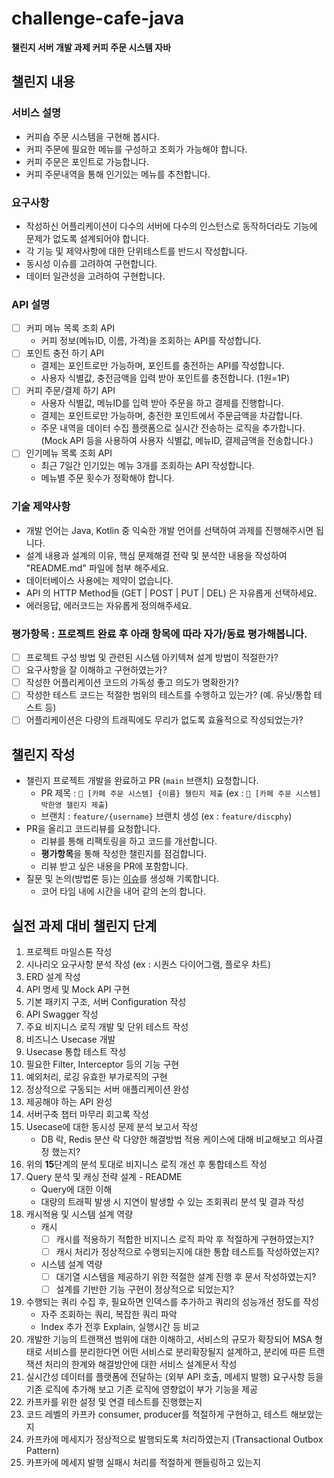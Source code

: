 # challenge-cafe-java

**챌린지 서버 개발 과제 커피 주문 시스템 자바**

## 챌린지 내용

### 서비스 설명

+ 커피숍 주문 시스템을 구현해 봅시다.
+ 커피 주문에 필요한 메뉴를 구성하고 조회가 가능해야 합니다.
+ 커피 주문은 포인트로 가능합니다.
+ 커피 주문내역을 통해 인기있는 메뉴를 추천합니다.

### 요구사항

- 작성하신 어플리케이션이 다수의 서버에 다수의 인스턴스로 동작하더라도 기능에 문제가 없도록 설계되어야 합니다.
- 각 기능 및 제약사항에 대한 단위테스트를 반드시 작성합니다.
- 동시성 이슈를 고려하여 구현합니다.
- 데이터 일관성을 고려하여 구현합니다.

### API 설명

- [ ] 커피 메뉴 목록 조회 API
    - 커피 정보(메뉴ID, 이름, 가격)을 조회하는 API를 작성합니다.
- [ ] 포인트 충전 하기 API
    - 결제는 포인트로만 가능하며, 포인트를 충전하는 API를 작성합니다.
    - 사용자 식별값, 충전금액을 입력 받아 포인트를 충전합니다. (1원=1P)
- [ ] 커피 주문/결제 하기 API
    - 사용자 식별값, 메뉴ID를 입력 받아 주문을 하고 결제를 진행합니다.
    - 결제는 포인트로만 가능하며, 충전한 포인트에서 주문금액을 차감합니다.
    - 주문 내역을 데이터 수집 플랫폼으로 실시간 전송하는 로직을 추가합니다.
      (Mock API 등을 사용하여 사용자 식별값, 메뉴ID, 결제금액을 전송합니다.)
- [ ] 인기메뉴 목록 조회 API
    - 최근 7일간 인기있는 메뉴 3개를 조회하는 API 작성합니다.
    - 메뉴별 주문 횟수가 정확해야 합니다.

### 기술 제약사항

- 개발 언어는 Java, Kotlin 중 익숙한 개발 언어를 선택하여 과제를 진행해주시면 됩니다.
- 설계 내용과 설계의 이유, 핵심 문제해결 전략 및 분석한 내용을 작성하여 "README.md" 파일에 첨부 해주세요.
- 데이터베이스 사용에는 제약이 없습니다.
- API 의 HTTP Method들 (GET | POST | PUT | DEL) 은 자유롭게 선택하세요.
- 에러응답, 에러코드는 자유롭게 정의해주세요.

### 평가항목 : 프로젝트 완료 후 아래 항목에 따라 자가/동료 평가해봅니다.

- [ ] 프로젝트 구성 방법 및 관련된 시스템 아키텍쳐 설계 방법이 적절한가?
- [ ] 요구사항을 잘 이해하고 구현하였는가?
- [ ] 작성한 어플리케이션 코드의 가독성 좋고 의도가 명확한가?
- [ ] 작성한 테스트 코드는 적절한 범위의 테스트를 수행하고 있는가? (예. 유닛/통합 테스트 등)
- [ ] 어플리케이션은 다량의 트래픽에도 무리가 없도록 효율적으로 작성되었는가?

## 챌린지 작성

+ 챌린지 프로젝트 개발을 완료하고 PR (`main` 브랜치) 요청합니다.
  + PR 제목 : `🚀 [카페 주문 시스템] {이름} 챌린지 제출` (ex : `🚀 [카페 주문 시스템] 박한영 챌린지 제출`)
  + 브랜치 : `feature/{username}` 브랜치 생성 (ex : `feature/discphy`)
+ PR을 올리고 코드리뷰를 요청합니다. 
  + 리뷰를 통해 리팩토링을 하고 코드를 개선합니다. 
  + **평가항목**을 통해 작성한 챌린지를 점검합니다.
  + 리뷰 받고 싶은 내용을 PR에 포함합니다. 
+ 질문 및 논의(방법론 등)는 [이슈](https://github.com/hanghae-plus-backend-8/challenge-cafe-kotlin/issues)를 생성해 기록합니다.
  + 코어 타임 내에 시간을 내어 같의 논의 합니다. 

## 실전 과제 대비 챌린지 단계 

1. 프로젝트 마일스톤 작성
2. 시나리오 요구사항 분석 작성 (ex : 시퀀스 다이어그램, 플로우 차트)
3. ERD 설계 작성 
4. API 명세 및 Mock API 구현
5. 기본 패키지 구조, 서버 Configuration 작성
6. API Swagger 작성 
7. 주요 비지니스 로직 개발 및 단위 테스트 작성 
8. 비즈니스 Usecase 개발 
9. Usecase 통합 테스트 작성
10. 필요한 Filter, Interceptor 등의 기능 구현 
11. 예외처리, 로깅 유효한 부가로직의 구현 
12. 정상적으로 구동되는 서버 애플리케이션 완성
13. 제공해야 하는 API 완성 
14. 서버구축 챕터 마무리 회고록 작성
15. Usecase에 대한 동시성 문제 분석 보고서 작성   
    + DB 락, Redis 분산 락 다양한 해결방법 적용 케이스에 대해 비교해보고 의사결정 했는지?
16. 위의 **15**단계의 분석 토대로 비지니스 로직 개선 후 통합테스트 작성 
17. Query 분석 및 캐싱 전략 설계 - README  
    + Query에 대한 이해
    + 대량의 트래픽 발생 시 지연이 발생할 수 있는 조회쿼리 분석 및 결과 작성
18. 캐시적용 및 시스템 설계 역량 
    + 캐시 
      - [ ] 캐시를 적용하기 적합한 비지니스 로직 파악 후 적절하게 구현하였는지?
      - [ ] 캐시 처리가 정상적으로 수행되는지에 대한 통합 테스트틀 작성하였는지? 
    + 시스템 설계 역량 
      - [ ] 대기열 시스템을 제공하기 위한 적절한 설계 진행 후 문서 작성하였는지?
      - [ ] 설계를 기반한 기능 구현이 정상적으로 되었는지?
19. 수행되는 쿼리 수집 후, 필요하면 인덱스를 추가하고 쿼리의 성능개선 정도를 작성
    + 자주 조회하는 쿼리, 복잡한 쿼리 파악 
    + Index 추가 전후 Explain, 실행시간 등 비교
20. 개발한 기능의 트랜잭션 범위에 대한 이해하고, 서비스의 규모가 확장되어 MSA 형태로 서비스를 분리한다면 
어떤 서비스로 분리확장될지 설계하고, 분리에 따른 트랜잭션 처리의 한계와 해결방안에 대한 서비스 설계문서 작성
21. 실시간성 데이터를 플랫폼에 전달하는 (외부 API 호출, 메세지 발행) 요구사항 등을 기존 로직에 추가해 보고 
기존 로직에 영향없이 부가 기능을 제공
22. 카프카를 위한 설정 및 연결 테스트를 진행했는지 
23. 코드 레벨의 카프카 consumer, producer를 적절하게 구현하고, 테스트 해보았는지
24. 카프카에 메세지가 정상적으로 발행되도록 처리하였는지 (Transactional Outbox Pattern)
25. 카프카에 메세지 발행 실패시 처리를 적절하게 핸들링하고 있는지
